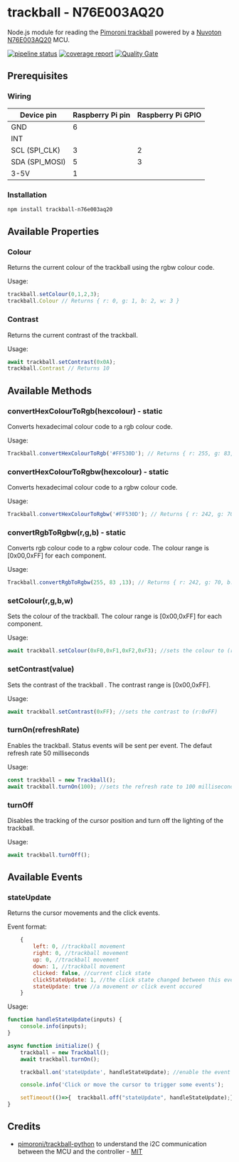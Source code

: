 # trackball - N76E003AQ20

Node.js module for reading the [Pimoroni trackball](https://shop.pimoroni.com/products/trackball-breakout) powered by a [Nuvoton N76E003AQ20](https://www.nuvoton.com/products/microcontrollers/8bit-8051-mcus/low-pin-count-8051-series/n76e003/) MCU.

[![pipeline status](https://gitlab.com/ftmazzone/trackball-N76E003AQ20/badges/master/pipeline.svg)](https://gitlab.com/ftmazzone/trackball-N76E003AQ20/-/commits/master)
[![coverage report](https://gitlab.com/ftmazzone/trackball-N76E003AQ20/badges/master/coverage.svg)](https://gitlab.com/ftmazzone/trackball-N76E003AQ20/commits/master)
[![Quality Gate](https://sonarcloud.io/api/project_badges/measure?project=ftmazzone_trackball-n76e003aq20&metric=alert_status&style=flat-square)](https://sonarcloud.io/dashboard?id=ftmazzone_trackball-n76e003aq20)

## Prerequisites
### Wiring

| Device pin    |Raspberry Pi pin|Raspberry Pi GPIO|
|----------------|:---------------|:----------------|
| GND            |   6            |                 |
| INT            |                |                 |
| SCL (SPI_CLK)  |   3            |        2        |
| SDA (SPI_MOSI) |   5            |        3        |
| 3-5V           |   1            |                 |

### Installation

```sh
npm install trackball-n76e003aq20
```

## Available Properties

### Colour

Returns the current colour of the trackball using the rgbw colour code.

Usage:
```javascript
trackball.setColour(0,1,2,3);
trackball.Colour // Returns { r: 0, g: 1, b: 2, w: 3 } 
```

### Contrast

Returns the current contrast of the trackball.

Usage:
```javascript
await trackball.setContrast(0x0A);
trackball.Contrast // Returns 10
```

## Available Methods

### convertHexColourToRgb(hexcolour) - static

Converts hexadecimal colour code to a rgb colour code.

Usage:
```javascript
Trackball.convertHexColourToRgb('#FF530D'); // Returns { r: 255, g: 83, b: 13 }
```

### convertHexColourToRgbw(hexcolour) - static

Converts hexadecimal colour code to a rgbw colour code.

Usage:
```javascript
Trackball.convertHexColourToRgbw('#FF530D'); // Returns { r: 242, g: 70, b: 0, w:13 }
```

### convertRgbToRgbw(r,g,b) - static

Converts rgb colour code to a rgbw colour code. The colour range is [0x00,0xFF] for each component.

Usage:
```javascript
Trackball.convertRgbToRgbw(255, 83 ,13); // Returns { r: 242, g: 70, b: 0, w:13 }
```

### setColour(r,g,b,w)

Sets the colour of the trackball. The colour range is [0x00,0xFF] for each component.

Usage:
```javascript
await trackball.setColour(0xF0,0xF1,0xF2,0xF3); //sets the colour to (r:0xF0,g:0xF1,b:0xF2,w:0xF2)
```

### setContrast(value)

Sets the contrast of the trackball . The contrast range is [0x00,0xFF].

Usage:
```javascript
await trackball.setContrast(0xFF); //sets the contrast to (r:0xFF)
```

### turnOn(refreshRate)

Enables the trackball. Status events will be sent per event.
The defaut refresh rate 50 milliseconds

Usage:
```javascript
const trackball = new Trackball();
await trackball.turnOn(100); //sets the refresh rate to 100 milliseconds.
```

### turnOff

Disables the tracking of the cursor position and turn off the lighting of the trackball.

Usage:
```javascript
await trackball.turnOff();
```

## Available Events

### stateUpdate

Returns the cursor movements and the click events.

Event format:
```javascript
    {
        left: 0, //trackball movement
        right: 0, //trackball movement
        up: 0, //trackball movement
        down: 1, //trackball movement
        clicked: false, //current click state
        clickStateUpdate: 1, //the click state changed between this event and the previous one
        stateUpdate: true //a movement or click event occured
    }
```

Usage:
```javascript
function handleStateUpdate(inputs) {
    console.info(inputs);
}

async function initialize() {
    trackball = new Trackball();
    await trackball.turnOn(); 

    trackball.on('stateUpdate', handleStateUpdate); //enable the event listening

    console.info('Click or move the cursor to trigger some events');

    setTimeout(()=>{  trackball.off("stateUpdate", handleStateUpdate);},300000);
}
```


## Credits

* [pimoroni/trackball-python](https://github.com/pimoroni/trackball-python) to understand the i2C communication between the MCU and the controller - [MIT](https://github.com/pimoroni/trackball-python/blob/master/LICENSE)